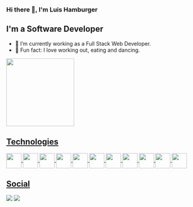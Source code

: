 ### Hi there 👋, I'm Luis Hamburger

## I'm a Software Developer

- 🔭 I’m currently working as a Full Stack Web Developer.
- :muscle: Fun fact: I love working out, eating and dancing.

 <div>
   <a href="https://github.com/LuisHamburger">
   <img height=180cm src="https://github-readme-stats.vercel.app/api?username=LuisHamburger&show_icons=true&theme=merko">
 </div>

 ## Technologies 
  <div style="display: inline_block">
    <img align="center" height="40" width="40" src="https://cdn.jsdelivr.net/gh/devicons/devicon/icons/html5/html5-original-wordmark.svg">
    <img align="center" height="40" width="40" src="https://cdn.jsdelivr.net/gh/devicons/devicon/icons/css3/css3-original-wordmark.svg">
    <img align="center" height="40" width="40" src="https://cdn.jsdelivr.net/gh/devicons/devicon/icons/javascript/javascript-original.svg">
    <img align="center" height="40" width="40" src="https://cdn.icon-icons.com/icons2/2107/PNG/512/file_type_typescript_official_icon_130107.png">
    <img align="center" height="40" width="40" src="https://cdn.icon-icons.com/icons2/2107/PNG/512/file_type_angular_icon_130754.png">
    <img align="center" height="40" width="40" src="https://cdn.icon-icons.com/icons2/2415/PNG/512/nodejs_original_wordmark_logo_icon_146412.png">
    <img align="center" height="40" width="40" src="https://cdn.icon-icons.com/icons2/2415/PNG/512/mongodb_original_wordmark_logo_icon_146425.png">
    <img align="center" height="40" width="40" src="https://cdn.jsdelivr.net/gh/devicons/devicon/icons/java/java-original-wordmark.svg">
    <img align="center" height="40" width="40" src="https://cdn.jsdelivr.net/gh/devicons/devicon/icons/mysql/mysql-original-wordmark.svg">
    <img align="center" height="40" width="40" src="https://cdn.icon-icons.com/icons2/2415/PNG/512/docker_original_wordmark_logo_icon_146557.png">
    <img align="center" height="40" width="40" src="https://cdn.icon-icons.com/icons2/2107/PNG/512/file_type_aws_icon_130732.png">
  </div>
  
  ## Social
  
  <div>
    <a href="https://www.instagram.com/luishamburger/" target="_blank"><img src="https://img.shields.io/badge/Instagram-E4405F?style=for-the-badge&logo=instagram&logoColor=white" target="_blank"></a>
    <a href="https://www.linkedin.com/in/luis-miguel-hamburger-meza-5474a4202/" target="_blank"><img src="https://img.shields.io/badge/LinkedIn-0077B5?style=for-the-badge&logo=linkedin&logoColor=white" target="_blank"></a>
  </div>

